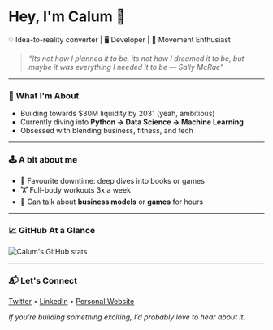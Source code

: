# Hey, I'm Calum 👋

💡 Idea-to-reality converter | 🖥 Developer | 🏃 Movement Enthusiast  

> *“Its not how I planned it to be, its not how I dreamed it to be, but maybe it was everything I needed it to be — Sally McRae”*

---

### 🚀 What I'm About
- Building towards $30M liquidity by 2031 (yeah, ambitious)
- Currently diving into **Python → Data Science → Machine Learning**
- Obsessed with blending business, fitness, and tech

---

### 🕹 A bit about me
- 📖 Favourite downtime: deep dives into books or games
- 🏋️ Full-body workouts 3x a week
- 🤔 Can talk about **business models** or **games** for hours

---

### 📈 GitHub At a Glance
![Calum's GitHub stats](https://github-readme-stats.vercel.app/api?username=yourusername&show_icons=true&theme=radical)

---

### 📬 Let's Connect
[Twitter](#) • [LinkedIn](https://www.linkedin.com/in/calum-treloar/) • [Personal Website](#)

*If you’re building something exciting, I’d probably love to hear about it.*

